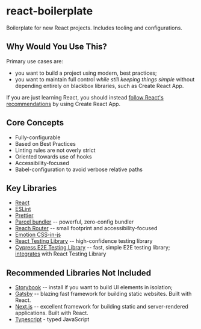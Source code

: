 # react-boilerplate

Boilerplate for new React projects. Includes tooling and configurations.

## Why Would You Use This?

Primary use cases are:

- you want to build a project using modern, best practices;
- you want to maintain full control _while still keeping things simple_ without depending entirely on blackbox libraries, such as Create React App.

If you are just learning React, you should instead [follow React's recommendations](https://reactjs.org/docs/create-a-new-react-app.html#create-react-app) by using Create React App.

## Core Concepts

- Fully-configurable
- Based on Best Practices
- Linting rules are not overly strict
- Oriented towards use of hooks
- Accessibility-focused
- Babel-configuration to avoid verbose relative paths

## Key Libraries

- [React](https://reactjs.org/)
- [ESLint](https://eslint.org/)
- [Prettier](https://prettier.io/)
- [Parcel bundler](https://parceljs.org/) -- powerful, zero-config bundler
- [Reach Router](https://reach.tech/router/) -- small footprint and accessibility-focused
- [Emotion CSS-in-js](https://emotion.sh/docs/introduction)
- [React Testing Library](https://testing-library.com/docs/react-testing-library/intro) -- high-confidence testing library
- [Cypress E2E Testing Library](https://www.cypress.io/) -- fast, simple E2E testing library; [integrates](https://testing-library.com/docs/cypress-testing-library/intro) with React Testing Library

## Recommended Libraries Not Included

- [Storybook](https://www.learnstorybook.com/) -- install if you want to build UI elements in isolation;
- [Gatsby](https://www.gatsbyjs.com/) -- blazing fast framework for building static websites. Built with React.
- [Next.js](https://nextjs.org/) -- excellent framework for building static and server-rendered applications. Built with React.
- [Typescript](https://www.typescriptlang.org/) - typed JavaScript
